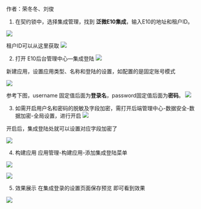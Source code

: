 作者：荣冬冬、刘俊

1. 在契约锁中，选择集成管理，找到 **泛微E10集成**，输入E10的地址和租户ID。

![](../src/20240111113406.png)

租户ID可以从这里获取
![](../src/20240111113637.png)


2. 打开 E10后台管理中心—集成登陆
![](../src/20240111104233.png)

新建应用，设置应用类型、名称和登陆的设置，如配置的是固定账号模式

![](20240111103856.png)


参考下图，username 固定值后面为**登录名**，password固定值后面为**密码**。
![](20240111103814.png)


3. 如需开启用户名和密码的脱敏及字段加密，需打开后端管理中心-数据安全-数据加密-全局设置，进行开启
![](https://raw.githubusercontent.com/Lercel/PicGo/main/img/20240111100229.png)

开启后，集成登陆处就可以设置对应字段加密了

![](https://raw.githubusercontent.com/Lercel/PicGo/main/img/20240111100304.png)

4. 构建应用
应用管理-构建应用-添加集成登陆菜单

![](20240111104729.png)

![](https://raw.githubusercontent.com/Lercel/PicGo/main/img/20240111100524.png)

5. 效果展示
在集成登录的设置页面保存预览 即可看到效果

![](https://raw.githubusercontent.com/Lercel/PicGo/main/img/20240111100559.png)

